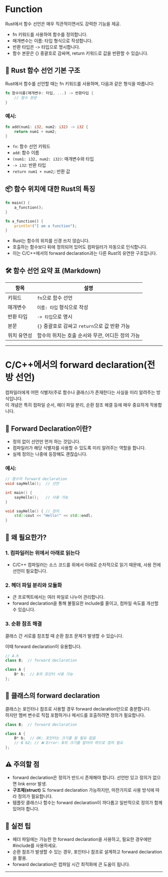 # Function
Rust에서 함수 선언은 매우 직관적이면서도 강력한 기능을 제공. 
- fn 키워드를 사용하여 함수를 정의합니다.
- 매개변수는 이름: 타입 형식으로 작성합니다.
- 반환 타입은 -> 타입으로 명시합니다.
- 함수 본문은 {} 중괄호로 감싸며, return 키워드로 값을 반환할 수 있습니다.


## 🧠 Rust 함수 선언 기본 구조

Rust에서 함수를 선언할 때는 fn 키워드를 사용하며, 다음과 같은 형식을 따릅니다:
```rust
fn 함수이름(매개변수: 타입, ...) -> 반환타입 {
    // 함수 본문
}
```

### 예시:
```rust
fn add(num1: i32, num2: i32) -> i32 {
    return num1 + num2;
}
```

- `fn`: 함수 선언 키워드
- `add`: 함수 이름
- `(num1: i32, num2: i32)`: 매개변수와 타입
- `-> i32`: 반환 타입
- `return num1 + num2`;: 반환 값


## 📦 함수 위치에 대한 Rust의 특징
```rust
fn main() {
    a_function();
}

fn a_function() {
    println!("I am a function");
}
```

- Rust는 함수의 위치를 신경 쓰지 않습니다.
- 호출하는 함수보다 뒤에 정의되어 있어도 컴파일러가 자동으로 인식합니다.
- 이는 C/C++에서의 forward declaration과는 다른 Rust의 유연한 구조입니다.

## 🛠️ 함수 선언 요약 표 (Markdown)
| 항목         | 설명                                               |
|--------------|----------------------------------------------------|
| 키워드       | `fn`으로 함수 선언                                 |
| 매개변수     | `이름: 타입` 형식으로 작성                         |
| 반환 타입    | `-> 타입`으로 명시                                 |
| 본문         | `{}` 중괄호로 감싸고 `return`으로 값 반환 가능     |
| 위치 유연성  | 함수의 위치는 호출 순서와 무관, 어디든 정의 가능  |

---
# C/C++에서의 forward declaration(전방 선언)

컴파일러에게 어떤 식별자(주로 함수나 클래스)가 존재한다는 사실을 미리 알려주는 방식입니다.  
이 개념은 특히 컴파일 순서, 헤더 파일 분리, 순환 참조 해결 등에 매우 중요하게 작용합니다.

## 🧠 Forward Declaration이란?
- 정의 없이 선언만 먼저 하는 것입니다.
- 컴파일러가 해당 식별자를 사용할 수 있도록 미리 알려주는 역할을 합니다.
- 실제 정의는 나중에 등장해도 괜찮습니다.

### 예시:
```cpp
// 함수의 forward declaration
void sayHello();  // 선언

int main() {
    sayHello();   // 사용 가능
}

void sayHello() { // 정의
    std::cout << "Hello!" << std::endl;
}
```

## 🧱 왜 필요한가?
### 1. 컴파일러는 위에서 아래로 읽는다
- C/C++ 컴파일러는 소스 코드를 위에서 아래로 순차적으로 읽기 때문에, 사용 전에 선언이 필요합니다.
### 2. 헤더 파일 분리와 모듈화
- 큰 프로젝트에서는 여러 파일로 나누어 관리합니다.
- forward declaration을 통해 불필요한 include를 줄이고, 컴파일 속도를 개선할 수 있습니다.
### 3. 순환 참조 해결
클래스 간 서로를 참조할 때 순환 참조 문제가 발생할 수 있습니다. 

이때 forward declaration이 유용합니다.
```cpp
// A.h
class B;  // forward declaration

class A {
    B* b;  // B의 포인터 사용 가능
};
```


## 🧩 클래스의 forward declaration
클래스는 포인터나 참조로 사용할 경우 forward declaration만으로 충분합니다.  
하지만 멤버 변수로 직접 포함하거나 메서드를 호출하려면 정의가 필요합니다.
```cpp
class B;  // forward declaration

class A {
    B* b;  // OK: 포인터는 크기를 알 필요 없음
    // B b2; // ❌ Error: B의 크기를 알아야 하므로 정의 필요
};
```


## ⚠️ 주의할 점
- forward declaration은 정의가 반드시 존재해야 합니다. 선언만 있고 정의가 없으면 link error 발생.
- **구조체(struct)** 도 forward declaration 가능하지만, 마찬가지로 사용 방식에 따라 정의가 필요합니다.
- 템플릿 클래스나 함수는 forward declaration이 까다롭고 일반적으로 정의가 함께 있어야 합니다.

## 🧪 실전 팁
- 헤더 파일에는 가능한 한 forward declaration을 사용하고, 필요한 경우에만 #include를 사용하세요.
- 순환 참조가 발생할 수 있는 경우, 포인터나 참조로 설계하고 forward declaration을 활용.
- forward declaration은 컴파일 시간 최적화에 큰 도움이 됩니다.



---



